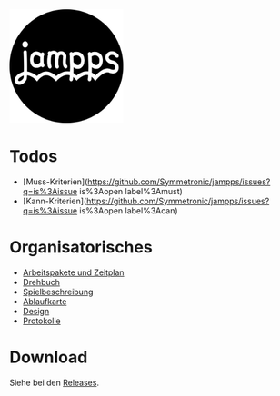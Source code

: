 <img src="/design/logo/logo.png" alt="jampps logo" height="200">

# Todos
* [Muss-Kriterien](https://github.com/Symmetronic/jampps/issues?q=is%3Aissue is%3Aopen label%3Amust)
* [Kann-Kriterien](https://github.com/Symmetronic/jampps/issues?q=is%3Aissue is%3Aopen label%3Acan)

# Organisatorisches

* [Arbeitspakete und Zeitplan](/organisation/Arbeitspakete_und_Zeitplan/Arbeitspakete_und_Zeitplan.pdf)
* [Drehbuch](/organisation/Drehbuch/Drehbuch.pdf)
* [Spielbeschreibung](/organisation/Spielbeschreibung/Spielbeschreibung.pdf)
* [Ablaufkarte](/organisation/Ablaufkarte/Ablaufkarte.pdf)
* [Design](/organisation/Spieldesign/Spieldesign.pdf)
* [Protokolle](/organisation/Protokolle/)

# Download

Siehe bei den [Releases](https://github.com/Symmetronic/jampps/releases).
